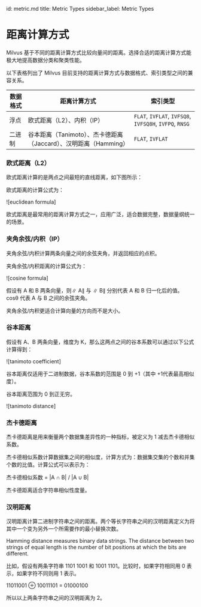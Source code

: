 id: metric.md
title: Metric Types
sidebar_label: Metric Types

# 距离计算方式

Milvus 基于不同的距离计算方式比较向量间的距离。选择合适的距离计算方式能极大地提高数据分类和聚类性能。

以下表格列出了 Milvus 目前支持的距离计算方式与数据格式、索引类型之间的兼容关系。

| 数据格式 | 距离计算方式                                                 | 索引类型                                               |
| -------- | ------------------------------------------------------------ | ------------------------------------------------------ |
| 浮点     | 欧式距离（L2）、内积（IP）                                   | `FLAT`, `IVFLAT`, `IVFSQ8`, `IVFSQ8H`, `IVFPQ`, `RNSG` |
| 二进制   | 谷本距离（Tanimoto）、杰卡德距离（Jaccard）、汉明距离（Hamming） | `FLAT`, `IVFLAT`                                       |

### 欧式距离（L2）

欧式距离计算的是两点之间最短的直线距离，如下图所示：



欧式距离的计算公式为：

![euclidean formula]

欧式距离是最常用的距离计算方式之一，应用广泛，适合数据完整，数据量纲统一的场景。

### 夹角余弦/内积（IP）

夹角余弦/内积计算两条向量之间的余弦夹角，并返回相应的点积。

夹角余弦/内积距离的计算公式为：

![cosine formula]

假设有 A 和 B 两条向量，则∥ A∥ 与 ∥ B∥ 分别代表 A 和 B 归一化后的值。cosθ 代表 A 与 B 之间的余弦夹角。

夹角余弦/内积更适合计算向量的方向而不是大小。

### 谷本距离

假设有 A、B 两条向量，维度为 K，那么这两点之间的谷本系数可以通过以下公式计算得到：

![tanimoto coefficient]

谷本距离仅适用于二进制数据，谷本系数的范围是 0 到 +1（其中 +1代表最高相似度）。

谷本距离范围为 0 到正无穷。

![tanimoto distance]

### 杰卡德距离

杰卡德距离是用来衡量两个数据集差异性的一种指标，被定义为 1 减去杰卡德相似系数。

杰卡德相似系数计算数据集之间的相似度，计算方式为：数据集交集的个数和并集个数的比值。计算公式可以表示为：

杰卡德相似系数 = |A ∩ B| / |A ∪ B|

杰卡德距离适合字符串相似性度量。

### 汉明距离

汉明距离计算二进制字符串之间的距离。两个等长字符串之间的汉明距离定义为将其中一个变为另外一个所需要作的最小替换次数。

Hamming distance measures binary data strings. The distance between two strings of equal length is the number of bit positions at which the bits are different. 

比如，假设有两条字符串 1101 1001 和 1001 1101。比较时，如果字符相同用 0 表示，如果字符不同则用 1 表示。

11011001 ⊕ 10011101 = 01000100

所以以上两条字符串之间的汉明距离为 2。

